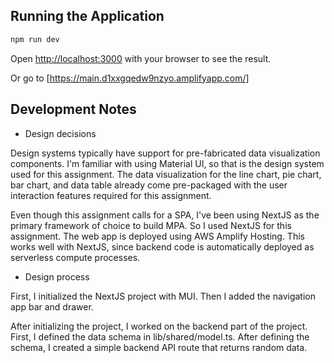 ## Running the Application

```bash
npm run dev
```

Open [http://localhost:3000](http://localhost:3000) with your browser to see the result.

Or go to [https://main.d1xxgqedw9nzyo.amplifyapp.com/]

## Development Notes

- Design decisions

Design systems typically have support for pre-fabricated data visualization components. I'm familiar with using Material UI, so that is the design system used for this assignment. The data visualization for the line chart, pie chart, bar chart, and data table already come pre-packaged with the user interaction features required for this assignment.

Even though this assignment calls for a SPA, I've been using NextJS as the primary framework of choice to build MPA. So I used NextJS for this assignment. The web app is deployed using AWS Amplify Hosting. This works well with NextJS, since backend code is automatically deployed as serverless compute processes. 

- Design process

First, I initialized the NextJS project with MUI. Then I added the navigation app bar and drawer.

After initializing the project, I worked on the backend part of the project. First, I defined the data schema in lib/shared/model.ts. After defining the schema, I created a simple backend API route that returns random data. 
